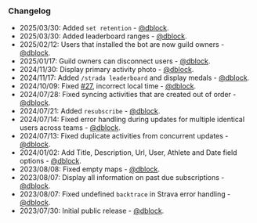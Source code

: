 ### Changelog

* 2025/03/30: Added `set retention` - [@dblock](https://github.com/dblock).
* 2025/03/30: Added leaderboard ranges - [@dblock](https://github.com/dblock).
* 2025/02/12: Users that installed the bot are now guild owners - [@dblock](https://github.com/dblock).
* 2025/01/17: Guild owners can disconnect users - [@dblock](https://github.com/dblock).
* 2024/11/30: Display primary activity photo - [@dblock](https://github.com/dblock).
* 2024/11/17: Added `/strada leaderboard` and display medals - [@dblock](https://github.com/dblock).
* 2024/10/09: Fixed [#27](https://github.com/dblock/discord-strava/issues/27), incorrect local time - [@dblock](https://github.com/dblock).
* 2024/07/28: Fixed syncing activities that are created out of order - [@dblock](https://github.com/dblock).
* 2024/07/21: Added `resubscribe` - [@dblock](https://github.com/dblock).
* 2024/07/14: Fixed error handling during updates for multiple identical users across teams - [@dblock](https://github.com/dblock).
* 2024/07/13: Fixed duplicate activities from concurrent updates - [@dblock](https://github.com/dblock).
* 2024/01/02: Add Title, Description, Url, User, Athlete and Date field options - [@dblock](https://github.com/dblock).
* 2023/08/08: Fixed empty maps - [@dblock](https://github.com/dblock).
* 2023/08/07: Display all information on past due subscriptions - [@dblock](https://github.com/dblock).
* 2023/08/07: Fixed undefined `backtrace` in Strava error handling - [@dblock](https://github.com/dblock).
* 2023/07/30: Initial public release - [@dblock](https://github.com/dblock).
